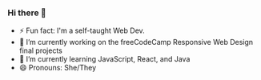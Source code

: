 ### Hi there 👋

- ⚡ Fun fact: I'm a self-taught Web Dev.
- 🔭 I’m currently working on the freeCodeCamp Responsive Web Design final projects
- 🌱 I’m currently learning JavaScript, React, and Java
- 😄 Pronouns: She/They

<!--
**JakNJills/JakNJills** is a ✨ _special_ ✨ repository because its `README.md` (this file) appears on your GitHub profile.

Here are some ideas to get you started:

- 🔭 I’m currently working on ...
- 🌱 I’m currently learning ...
- 👯 I’m looking to collaborate on ...
- 🤔 I’m looking for help with ...
- 💬 Ask me about ...
- 📫 How to reach me: ...
-  ...
- ⚡ Fun fact: ...
-->

